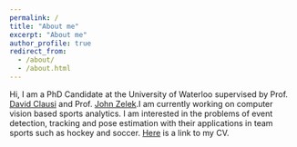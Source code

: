 ```yaml
---
permalink: /
title: "About me"
excerpt: "About me"
author_profile: true
redirect_from: 
  - /about/
  - /about.html
---
```




Hi, I am a PhD Candidate at the University of Waterloo supervised by Prof. [David Clausi](https://uwaterloo.ca/systems-design-engineering/profile/dclausi) and Prof. [John Zelek](https://uwaterloo.ca/systems-design-engineering/profile/jzelek).I am currently working on computer vision based sports analytics. I am interested in the problems of event detection, tracking and pose estimation with their applications in team sports such as hockey and soccer. [Here](https://kanav123.github.io/files/cv.pdf) is a link to my CV.


